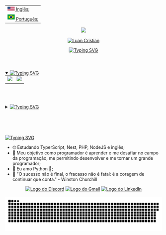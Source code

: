 
  <table>
    <tr><td><a href="README-en.md"><img src="./assets/US_flag.png" alt="Bandeira dos EUA" width="24px"> Inglês;</a></td></tr>
    <tr><td><a href="https://github.com/CristianDeveloperk"><img src="./assets/Brazil_flag.png" alt="Bandeira do Brasil" width="24px"> Português;</a></td></tr>
  </table>

  <header>
    <div id="header" align="center">
      <img src="https://media.giphy.com/media/WUlplcMpOCEmTGBtBW/giphy.gif" width="100" >
      <p>
        <a href="#"><img src="https://readme-typing-svg.herokuapp.com?font=Poppins&weight=500&size=18&duration=3&pause=1000&color=533CFF&center=true&vCenter=true&repeat=false&width=435&height=25&lines=Luan+Cristian" alt="Luan Cristian" /></a>
      </p>
      <p align="center">
        <a href="#"><img src="https://readme-typing-svg.herokuapp.com?font=Poppins&weight=500&size=26&pause=1000&color=533CFF&center=true&vCenter=true&width=490&height=30&lines=Olá+Mundo!+🌎;Bem-vindo+ao+meu+perfil!+👥;Sou+desenvolvedor+FullStack;Apaixonado+por+programação." alt="Typing SVG" /></a>
      </p>
    </div>
  </header>

  <details open id="stats"> 
      <summary><a href="#Skills"><img src="https://readme-typing-svg.herokuapp.com?font=Poppins&weight=600&size=19&duration=1&pause=1000&color=ffffff&center=true&vCenter=true&repeat=false&width=220&height=25&lines=%F0%9F%93%8A+Estatisticas+Github" alt="Typing SVG" /></a></summary>
   
   <table style="border:none;margin:0 auto">
      <tr style="border:none;">
        <td style="border:none;"><img src="https://github-readme-stats.vercel.app/api?username=CristianDeveloperk&show_icons=true&disable_animations=false&rank_icon=github&count_private=true&hide_border=true&title_color=4658ff&icon_color=4658ff&locale=pt-br&text_color=e3deee&bg_color=00000000"/></td>
        <td style="border:none;"><img height="170em" src="https://github-readme-stats.vercel.app/api/top-langs/?username=CristianDeveloperk&layout=compact&langs_count=7&disable_animations=false&hide_border=true&title_color=4658ff&text_color=ffffff&bg_color=00000000&card_width=400&locale=pt-br"/></td>
      </tr>
    </table>
  </details>

###


<h5>ㅤㅤㅤㅤ</h5>


###


  <details closed id="tool&skills">
    <summary>
     <a href="#Skills"><img src="https://readme-typing-svg.herokuapp.com?font=Poppins&weight=600&size=20&duration=1&pause=1000&color=ffffff&center=true&vCenter=true&repeat=false&width=320&height=25&lines=%F0%9F%9B%A0%EF%B8%8F+Habilidades+e+Ferramentas" alt="Typing SVG" /></a>
    </summary> 
   
   <div align="center">
      <img src="https://cdn.jsdelivr.net/gh/devicons/devicon/icons/javascript/javascript-original.svg" height="40" alt="Logo JavaScript"  />
      <img width="12" />
      <img src="https://cdn.jsdelivr.net/gh/devicons/devicon/icons/react/react-original.svg" height="40" alt="Logo React"  />
      <img width="12" />
      <img src="https://cdn.jsdelivr.net/gh/devicons/devicon/icons/html5/html5-original.svg" height="40" alt="Logo HTML5"  />
      <img width="12" />
      <img src="https://cdn.jsdelivr.net/gh/devicons/devicon/icons/css3/css3-original.svg" height="40" alt="Logo CSS3"  />
      <img width="12" />
      <img src="https://raw.githubusercontent.com/devicons/devicon/master/icons/postgresql/postgresql-original-wordmark.svg" height="45" alt="PostgreSQL" />
      <img width="12" />
      <img src="https://raw.githubusercontent.com/devicons/devicon/master/icons/nodejs/nodejs-original-wordmark.svg" height="50" alt="Node.js" />
      <img width="12" />
      <img src="https://raw.githubusercontent.com/devicons/devicon/master/icons/mysql/mysql-original-wordmark.svg" height="50" alt="MySQL" />
      <img width="12" />
    </div>
    <div align="center">
      <p>ㅤ</p>
      <img src="https://www.vectorlogo.zone/logos/git-scm/git-scm-icon.svg" alt="Git" width="40" height="40"/> 
      <img width="12" />
    </div>
  </details>

###


<h2>ㅤㅤㅤㅤ</h2>


###


  <div>
    <a href="#"><img src="https://readme-typing-svg.herokuapp.com?font=Poppins&weight=600&size=19&duration=1&pause=1000&color=ffffff&center=true&vCenter=true&repeat=false&width=140&height=25&lines=%F0%9F%91%A9%E2%80%8D%F0%9F%92%BB+Sobre+mim" alt="Typing SVG"/></a>
    <ul>
      <li>🤓 Estudando TyperScript, Nest, PHP, NodeJS e inglês;</li>
      <li>🔎 Meu objetivo como programador é aprender e me desafiar no campo da programação, me permitindo desenvolver e me tornar um grande programador;</li>
      <li>💙 Eu amo Python 🐍;</li>
      <li>🧠 "O sucesso não é final, o fracasso não é fatal: é a coragem de continuar que conta." - Winston Churchill</li>
    </ul>
    <div align="center">
      <a href="https://discord.com/"><img src="https://img.shields.io/static/v1?message=Discord&logo=discord&label=&color=7289DA&logoColor=white&labelColor=&style=for-the-badge" height="35" alt="Logo do Discord"  /></a>
      <a href="mailto: work.luigi.fonseca@gmail.com"><img src="https://img.shields.io/static/v1?message=Gmail&logo=gmail&label=&color=D14836&logoColor=white&labelColor=&style=for-the-badge" height="35" alt="Logo do Gmail"  /></a>
      <a href="https://www.linkedin.com/in/luancristian-dev/"><img src="https://img.shields.io/static/v1?message=LinkedIn&logo=linkedin&label=&color=0077B5&logoColor=white&labelColor=&style=for-the-badge" height="35" alt="Logo do LinkedIn"  /></a>
    </div>
  </div>

  <div align="center">
    <br>
    <img alt="Serpente comendo minhas contribuições" src="https://raw.githubusercontent.com/CristianDeveloperk/CristianDeveloperk/output/github-contribution-grid-snake-dark.svg" />
  </div>

</body>
</html>
